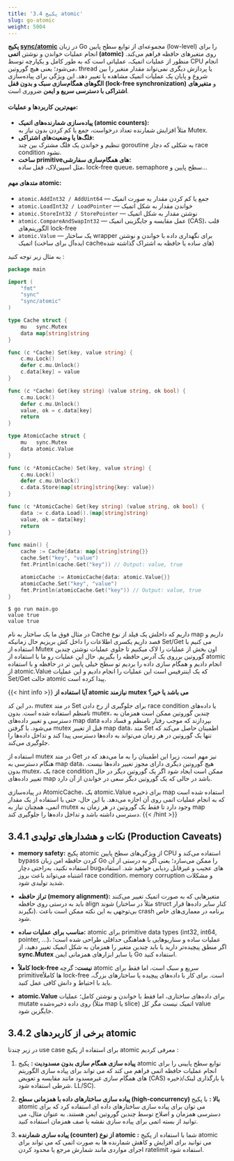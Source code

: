 ```yaml
---
title: '3.4 پکیج atomic'
slug: go-atomic
weight: 5004
---
```



**پکیج [sync/atomic](https://pkg.go.dev/sync/atomic)** در زبان Go مجموعه‌ای از توابع سطح پایین (low-level) را برای انجام عملیات خواندن و نوشتن **اتمی (atomic)** روی متغیرهای حافظه فراهم می‌کند. منظور از عملیات اتمیک، عملیاتی است که به طور کامل و یکپارچه توسط CPU انجام می‌شود؛ یعنی هیچ گوروتین، thread یا پردازش دیگری نمی‌تواند مقدار متغیر را بین شروع و پایان یک عملیات اتمیک مشاهده یا تغییر دهد. این ویژگی برای پیاده‌سازی **الگوهای همگام‌سازی سبک و بدون قفل (lock-free synchronization)** و **متغیرهای اشتراکی با دسترسی سریع و ایمن** ضروری است.

#### **مهم‌ترین کاربردها و عملیات:**

- **پیاده‌سازی شمارنده‌های اتمیک (atomic counters):**  
    مثلاً افزایش شمارنده تعداد درخواست، جمع یا کم کردن بدون نیاز به Mutex.
- **فلگ‌ها یا وضعیت‌های اشتراکی:**  
    تنظیم و خواندن یک فلگ مشترک بین چند goroutine به شکلی که دچار race condition نشود.
- **ساخت primitiveهای همگام‌سازی سفارشی:**  
    مثل اسپین‌لاک، قفل ساده، lock-free queue، semaphore سطح پایین و…

#### **متدهای مهم atomic:**

- `atomic.AddInt32 / AddUint64` — جمع یا کم کردن مقدار به صورت اتمیک
- `atomic.LoadInt32 / LoadPointer` — خواندن مقدار به شکل اتمیک
- `atomic.StoreInt32 / StorePointer` — نوشتن مقدار به شکل اتمیک
- `atomic.CompareAndSwapInt32` — عمل مقایسه و جایگزینی اتمیک (CAS)، قلب الگوریتم‌های lock-free
- `atomic.Value` — یک ساختار wrapper برای نگهداری داده با خواندن و نوشتن اتمیک (ایده‌آل برای ساخت cacheهای ساده یا حافظه به اشتراک گذاشته شده)


به مثال زیر توجه کنید :

```go
package main

import (
	"fmt"
	"sync"
	"sync/atomic"
)

type Cache struct {
	mu   sync.Mutex
	data map[string]string
}

func (c *Cache) Set(key, value string) {
	c.mu.Lock()
	defer c.mu.Unlock()
	c.data[key] = value
}

func (c *Cache) Get(key string) (value string, ok bool) {
	c.mu.Lock()
	defer c.mu.Unlock()
	value, ok = c.data[key]
	return
}

type AtomicCache struct {
	mu   sync.Mutex
	data atomic.Value
}

func (c *AtomicCache) Set(key, value string) {
	c.mu.Lock()
	defer c.mu.Unlock()
	c.data.Store(map[string]string{key: value})
}

func (c *AtomicCache) Get(key string) (value string, ok bool) {
	data := c.data.Load().(map[string]string)
	value, ok = data[key]
	return
}

func main() {
	cache := Cache{data: map[string]string{}}
	cache.Set("key", "value")
	fmt.Println(cache.Get("key")) // Output: value, true

	atomicCache := AtomicCache{data: atomic.Value{}}
	atomicCache.Set("key", "value")
	fmt.Println(atomicCache.Get("key")) // Output: value, true
}
```

```shell
$ go run main.go
value true
value true
```


در مثال فوق ما یک ساختار به نام Cache داریم که داخلش یک فیلد از نوع map داریم و قصد داریم یکسری اطلاعات را داخل کش بریزیم حال زمانیکه Set/Get می کنیم با استفاده از Mutex اون بخش از عملیات را لاک میکنیم تا جلوی عملیات نوشتن چندین گوروتین برروی یک آدرس حافظه را بگیریم. حال این عملیات رو ما با استفاده از atomic انجام دادیم و همگام سازی داده را بردیم تو سطح خیلی پایین تر در حافظه و با استفاده از atomic.Value که یک اینترفیس است این عملیات را انجام دادیم و این عملیات Set/Get حالت atomic پیدا کرده است.

{{< hint info >}}
**آیا استفاده از atomic نیازمند mutex می باشد یا خیر؟**

در این کد، mutex در متد Set برای جلوگیری از رخ دادن race condition یا داده‌های نامنظم استفاده شده است. بدون mutex، چندین گوروتین ممکن است همزمان به دسترسی و تغییر داده‌های map data بپردازند که موجب رفتار نامنظم و فساد داده می‌شود. با گرفتن mutex قبل از تغییر map data، متد Set اطمینان حاصل می‌کند که تنها یک گوروتین در هر زمان می‌تواند به داده‌ها دسترسی پیدا کند و تداخل داده‌ها را جلوگیری می‌کند.

استفاده از mutex در متد Get نیز مهم است، زیرا این اطمینان را به ما می‌دهد که در هنگام دسترسی به map data، هیچ گوروتین دیگری دارای مجوز تغییر داده‌ها نیست. بدون mutex، یک race condition ممکن است ایجاد شود اگر یک گوروتین دیگر در حال تغییر داده‌های map باشد در حالی که یک گوروتین دیگر سعی در خواندن از آن دارد.

در پیاده‌سازی AtomicCache، یک atomic.Value برای ذخیره map استفاده شده است که به انجام عملیات اتمی روی آن اجازه می‌دهد. با این حال، حتی با استفاده از یک مقدار اتمی، همچنان نیاز به mutex وجود دارد تا فقط یک گوروتین در هر زمان به map دسترسی داشته باشد و تداخل داده‌ها را جلوگیری کند.
{{< /hint >}}

## 3.4.1 نکات و هشدارهای تولیدی (Production Caveats)

- **memory safety:** پکیج atomic از ویژگی‌های سطح پایین CPU استفاده می‌کند و bypass کردن حافظه امن زبان Go را ممکن می‌سازد؛ یعنی اگر به درستی از آن استفاده نکنید، به‌راحتی دچار bugهای عجیب و غیرقابل ردیابی خواهید شد. استفاده اشتباه می‌تواند باعث بروز race condition، memory corruption و مشکلات شدید تولیدی شود.
    
- **تراز حافظه (memory alignment):** متغیرهایی که به صورت اتمیک تغییر می‌کنند باید به درستی روی حافظه align شوند (مثلاً در ساختار struct کنار سایر داده‌ها قرار نگیرند). بی‌توجهی به این نکته ممکن است باعث crash برنامه در معماری‌های خاص شود.
- **مناسب برای عملیات ساده:** atomic برای primitive data types (int32, int64, pointer, ...)، عملیات ساده و سناریوهایی با هماهنگی حداقلی طراحی شده است؛ اگر منطق پیچیده‌تر دارید یا باید چندین متغیر را همزمان به شکل اتمیک تغییر دهید، از **sync.Mutex** یا سایر ابزارهای همزمانی ایمن Go استفاده کنید.
- **کاملاً lock-free نیست:** گرچه atomic سریع و سبک است، اما فقط برای primitiveها کاملاً lock-free است. برای کار با داده‌های پیچیده یا ساختارهای بزرگ، باید با احتیاط و دانش کافی عمل کنید.
- **atomic.Value** برای داده‌های ساختاری، اما فقط با خواندن و نوشتن کامل؛ عملیات mutate روی داده ذخیره‌شده (مثلاً map یا slice) اتمیک نیست مگر کل value جایگزین شود.
## 3.4.2 برخی از کاربردهای atomic

در زیر چندتا use case برای استفاده از پکیج atomic معرفی کردیم :

1. **پیاده سازی همگام سازی بدون مسدودیت :** پکیج atomic توابع سطح پایینی را برای انجام عملیات حافظه اتمی فراهم می کند که می تواند برای پیاده سازی الگوریتم های همگام سازی غیرمسدود مانند مقایسه و تعویض (CAS) یا بارگذاری لینک/ذخیره شرطی استفاده شود. LL/SC).

2. **پیاده سازی ساختارهای داده با همزمانی سطح (high-concurrency) بالا :** با پکیج atomic می توان برای پیاده سازی ساختارهای داده ای استفاده کرد که برای دسترسی همزمان و اصلاح توسط چندین گوروتین ایمن هستند. به عنوان مثال، می توانید از بسته اتمی برای پیاده سازی نقشه یا صف همزمان استفاده کنید.

3. **پیاده سازی شمارنده (counter) از نوع atomic :** شما با استفاده از پکیج atomic می توانید برای افزایش و کاهش شمارنده ها به صورت اتمی که می تواند برای اجرای مواردی مانند شمارش مرجع یا محدود کردن ratelimit استفاده شود.

